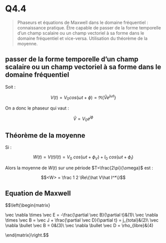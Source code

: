 # Q4.4

> Phaseurs et équations de Maxwell dans le domaine fréquentiel : connaissance pratique. Être capable de passer de la forme temporelle d’un champ scalaire ou un champ vectoriel à sa forme dans le domaine fréquentiel et vice-versa. Utilisation du théorème de la moyenne.

## passer de la forme temporelle d’un champ scalaire ou un champ vectoriel à sa forme dans le domaine fréquentiel

Soit :

$$V(t)=V_0 cos(\omega t+\phi) = \Re\{\hat Ve^{j\omega t}\}$$

On a donc le phaseur qui vaut :

$$\hat V = V_0 e^{j\phi}$$

## Théorème de la moyenne

Si :

$$W(t) = V(t)I(t) = V_0\ cos(\omega t+\phi_V) + I_0\ cos(\omega t+\phi_I)$$

Alors la moyenne de $W(t)$ sur une période $T=\frac{2\pi}{\omega}$ est :

$$<W> = \frac 1 2 \Re\{\hat V\hat I^*\}$$

## Equation de Maxwell

$$\left\{\begin{matrix}

\vec \nabla \times \vec E = -\frac{\partial \vec B}{\partial t}&(1)\\
\vec \nabla \times \vec B = \vec J + \frac{\partial \vec D}{\partial t} = j_{total}&(2)\\
\vec \nabla \bullet \vec B = 0&(3)\\
\vec \nabla \bullet \vec D = \rho_{libre}&(4)

\end{matrix}\right.$$